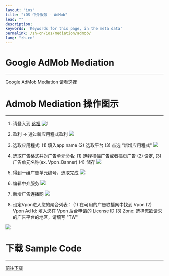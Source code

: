 ```yaml
---
layout: "ios"
title: "iOS 中介服务 - AdMob"
lead: ""
description:
keywords: 'Keywords for this page, in the meta data'
permalink: /zh-cn/ios/mediation/admob/
lang: "zh-cn"
---
```

# Google AdMob Mediation
--------
Google AdMob Mediation 请看[这裡]

# Admob Mediation 操作图示
-----

1. 请登入到 [这裡][a]
![1]

2. 盈利 -&gt; 透过新应用程式盈利
![][2]

3. 选取应用程式:
  (1) 填入app name
  (2) 选取平台
  (3) 点选 “新增应用程式"
![][3]

4. 选取广告格式并对广告单元命名: (1) 选择横幅广告或者插页广告 (2) 设定,  (3) 广告单元名称(ex. Vpon\_Banner)  (4) 储存
![][4]

5. 得到一组广告单元编号，选取完成
![][5]

6. 编辑中介服务
![][6]

7. 新增广告连播网
![][7]

8. 设定Vpon进入您的聚合列表：
(1) 在可用的广告联播网中找到 Vpon
(2) Vpon Ad Id: 填入您在 Vpon 后台申请的 License ID
(3) Zone: 选择您欲请求的广告平台的地区，请填写 "TW"

![][8]



# 下载 Sample Code
---
[前往下载]


[这裡]: https://developers.google.com/admob/ios/quick-start
[a]: http://www.google.com.tw/ads/admob/
[1]:  {{site.imgurl}}/AdMobScreenshotTradChineseAndroid1.png
[2]:  {{site.imgurl}}/AdMobScreenshotTradChineseAndroid2.png
[3]:  {{site.imgurl}}/AdMobScreenshotTradChineseAndroid3.png
[4]:  {{site.imgurl}}/AdMobScreenshotTradChineseAndroid4.png
[5]:  {{site.imgurl}}/AdMobScreenshotTradChineseAndroid5.png
[6]:  {{site.imgurl}}/AdMobScreenshotTradChineseAndroid6.png
[7]:  {{site.imgurl}}/AdMobScreenshotTradChineseAndroid7.png
[8]:  {{site.imgurl}}/AdMobScreenshotTradChineseAndroid8.png
[前往下载]: {{site.baseurl}}/zh-cn/ios/download
